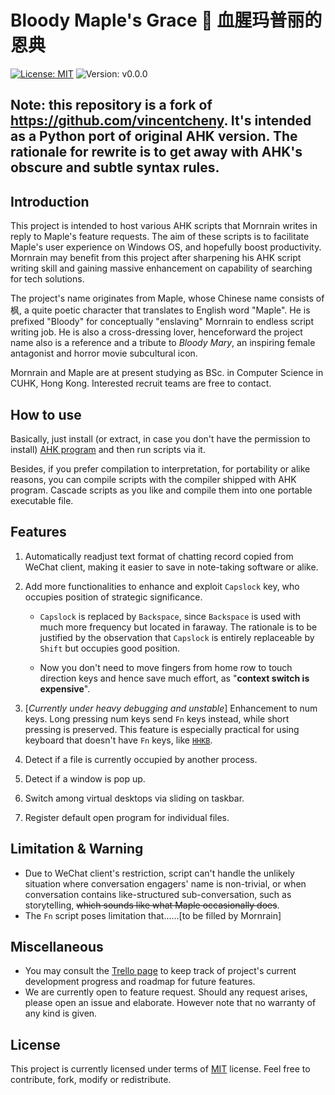 # Bloody Maple's Grace :maple_leaf: 血腥玛普丽的恩典

[![License: MIT](https://img.shields.io/badge/License-MIT-yellow.svg)](https://opensource.org/licenses/MIT) ![Version: v0.0.0](https://img.shields.io/badge/release-v0.0.0-519dd9.svg)

## **Note**: this repository is a fork of https://github.com/vincentcheny. It's intended as a Python port of original AHK version. The rationale for rewrite is to get away with AHK's obscure and subtle syntax rules.

## Introduction

This project is intended to host various AHK scripts that Mornrain writes in reply to Maple's feature requests. The aim of these scripts is to facilitate Maple's user experience on Windows OS, and hopefully boost productivity. Mornrain may benefit from this project after sharpening his AHK script writing skill and gaining massive enhancement on capability of searching for tech solutions.

The project's name originates from Maple, whose Chinese name consists of 枫, a quite poetic character that translates to English word "Maple". He is prefixed "Bloody" for conceptually "enslaving" Mornrain to endless script writing job. He is also a cross-dressing lover, henceforward the project name also is a reference and a tribute to *Bloody Mary*, an inspiring female antagonist and horror movie subcultural icon.

Mornrain and Maple are at present studying as BSc. in Computer Science in CUHK, Hong Kong. Interested recruit teams are free to contact.

## How to use

Basically, just install (or extract, in case you don't have the permission to install) [AHK program](https://autohotkey.com) and then run scripts via it.

Besides, if you prefer compilation to interpretation, for portability or alike reasons, you can compile scripts with the compiler shipped with AHK program. Cascade scripts as you like and compile them into one portable executable file.

## Features

1. Automatically readjust text format of chatting record copied from WeChat client, making it easier to save in note-taking software or alike.

2. Add more functionalities to enhance and exploit `Capslock` key, who occupies position of strategic significance.

   - `Capslock` is replaced by `Backspace`, since `Backspace` is used with much more frequency but located in faraway. The rationale is to be justified by the observation that `Capslock` is entirely replaceable by `Shift` but occupies good position.

   - Now you don't need to move fingers from home row to touch direction keys and hence save much effort, as "**context switch is expensive**".

3. [*Currently under heavy debugging and unstable*] Enhancement to num keys. Long pressing num keys send `Fn` keys instead, while short pressing is preserved. This feature is especially practical for using keyboard that doesn't have `Fn` keys, like [`HHKB`](http://www.pfu.com.cn/HHKB/).

4. Detect if a file is currently occupied by another process.

5. Detect if a window is pop up.

6. Switch among virtual desktops via sliding on taskbar.

7. Register default open program for individual files.

## Limitation & Warning

- Due to WeChat client's restriction, script can't handle the unlikely situation where conversation engagers' name is non-trivial, or when conversation contains like-structured sub-conversation, such as storytelling, ~~which sounds like what Maple occasionally does~~.
- The `Fn` script poses limitation that......[to be filled by Mornrain]

## Miscellaneous

- You may consult the [Trello page](https://trello.com/b/18gHR1DN/%E6%9E%AB%E9%9B%A8%E5%A4%A7%E5%86%92%E9%99%A9) to keep track of project's current development progress and roadmap for future features.
- We are currently open to feature request. Should any request arises, please open an issue and elaborate. However note that no warranty of any kind is given.

## License

This project is currently licensed under terms of [MIT](./LICENSE) license. Feel free to contribute, fork, modify or redistribute.
